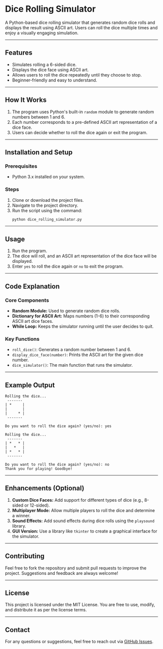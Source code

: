 # Dice Rolling Simulator

A Python-based dice rolling simulator that generates random dice rolls and displays the result using ASCII art. Users can roll the dice multiple times and enjoy a visually engaging simulation.

---

## Features
- Simulates rolling a 6-sided dice.
- Displays the dice face using ASCII art.
- Allows users to roll the dice repeatedly until they choose to stop.
- Beginner-friendly and easy to understand.

---

## How It Works
1. The program uses Python's built-in `random` module to generate random numbers between 1 and 6.
2. Each number corresponds to a pre-defined ASCII art representation of a dice face.
3. Users can decide whether to roll the dice again or exit the program.

---

## Installation and Setup

### Prerequisites
- Python 3.x installed on your system.

### Steps
1. Clone or download the project files.
2. Navigate to the project directory.
3. Run the script using the command:
   ```bash
   python dice_rolling_simulator.py
   ```

---

## Usage
1. Run the program.
2. The dice will roll, and an ASCII art representation of the dice face will be displayed.
3. Enter `yes` to roll the dice again or `no` to exit the program.

---

## Code Explanation

### Core Components
- **Random Module:** Used to generate random dice rolls.
- **Dictionary for ASCII Art:** Maps numbers (1-6) to their corresponding ASCII art dice faces.
- **While Loop:** Keeps the simulator running until the user decides to quit.

### Key Functions
- `roll_dice()`: Generates a random number between 1 and 6.
- `display_dice_face(number)`: Prints the ASCII art for the given dice number.
- `dice_simulator()`: The main function that runs the simulator.

---

## Example Output
```
Rolling the dice...
 ------- 
| *     |
|       |
|     * |
 ------- 

Do you want to roll the dice again? (yes/no): yes

Rolling the dice...
 ------- 
| *   * |
|   *   |
| *   * |
 ------- 

Do you want to roll the dice again? (yes/no): no
Thank you for playing! Goodbye!
```

---

## Enhancements (Optional)
1. **Custom Dice Faces:** Add support for different types of dice (e.g., 8-sided or 12-sided).
2. **Multiplayer Mode:** Allow multiple players to roll the dice and determine a winner.
3. **Sound Effects:** Add sound effects during dice rolls using the `playsound` library.
4. **GUI Version:** Use a library like `tkinter` to create a graphical interface for the simulator.

---

## Contributing
Feel free to fork the repository and submit pull requests to improve the project. Suggestions and feedback are always welcome!

---

## License
This project is licensed under the MIT License. You are free to use, modify, and distribute it as per the license terms.

---

## Contact
For any questions or suggestions, feel free to reach out via [GitHub Issues](https://github.com/your-repo/issues).
